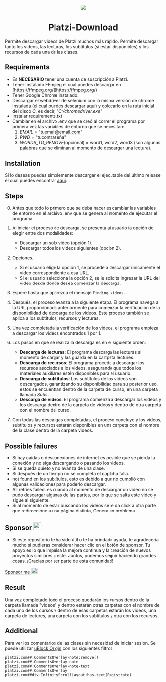 <div align="center">
  <img src ="https://github.com/OscarDogar/Platzi-Download/assets/60854050/5a57dd93-1138-40d1-9231-c3c029c98bb5"/>
  <h1>Platzi-Download</h1>
</div>

Permite descargar videos de Platzi muchos más rápido. Permite descargar tanto los videos, las lecturas, los subtítulos (si están disponibles) y los recursos de cada una de las clases. 

## Requirements 
- Es **NECESARIO** tener una cuenta de suscripción a Platzi.
- Tener instalado FFmpeg el cual puedes descargar en [https://ffmpeg.org/](https://ffmpeg.org/)
- Tener Google Chrome instalado.
- Descargar el webdriver de selenium con la misma versión de chrome instalada (el cual puedes descargar [aquí](https://chromedriver.chromium.org/downloads)) y colocarlo en la ruta inicial del disco *C*, es decir, *"C:/chromedriver.exe"*
- Instalar requirements.txt
- Cambiar en el archivo .env que se creó al correr el programa por primera vez las variables de entorno que se necesitan:
  1. *EMAIL* = "tuemail@email.com"
  2. *PWD* = "tucontraseña"
  3. *WORDS_TO_REMOVE*(opcional) = word1, word2, word3 (son algunas palabras que se eliminan al momento de descargar una lectura).
 
## Installation

Si lo deseas puedes simplemente descargar el ejecutable del último release el cual puedes encontrar [aquí](https://github.com/OscarDogar/Platzi-Download/releases). 

## Steps

0. Antes que todo lo primero que se deba hacer es cambiar las variables de entorno en el archivo .env que se genera al momento de ejecutar el programa

1. Al iniciar el proceso de descarga, se presenta al usuario la opción de elegir entre dos modalidades: 
   - Descargar un solo video (opción 1).
   - Descargar todos los videos siguientes (opción 2).

2. Opciones.
   - Si el usuario elige la opción 1, se procede a descargar únicamente el video correspondiente a esa URL.
   - Si el usuario selecciona la opción 2, se le solicita ingresar la URL del video desde donde desea comenzar la descarga.

3. Espere hasta que aparezca el mensaje ```Finding videos...```

4. Después, el proceso avanza a la siguiente etapa. El programa navega a la URL proporcionada anteriormente para comenzar la verificación de la disponibilidad de descarga de los videos. Este proceso también se aplica a los subtítulos, recursos y lecturas.

5. Una vez completada la verificación de los videos, el programa empieza a descargar los videos encontrados 1 por 1.

6. Los pasos en que se realiza la descarga es en el siguiente orden:
   - **Descarga de lecturas**: El programa descarga las lecturas al momento de cargar y las guarda en la cartpeta lectures.
   - **Descarga de recursos**: El programa procede a descargar los recursos asociados a los videos, asegurando que todos los materiales auxiliares estén disponibles para el usuario.
   - **Descarga de subtítulos**: Los subtítulos de los videos son descargados, garantizando su disponibilidad para su posterior uso, estos se encuentran dentro de la carpeta del curso, en una carpeta llamada *Subs*.
   - **Descarga de videos**: El programa comienza a descargar los videos y los descarga dentro de la carpeta de videos y dentro de otra carpeta con el nombre del curso.

7. Con todas las descargas completadas, el proceso concluye y los videos, subtítulos y recursos estarán disponibles en una carpeta con el nombre de la clase dentro de la carpeta videos.

## Possible failures

* Si hay caídas o desconexiones de internet es posible que se pierda la conexión y no siga descargando o pasando los videos.
* Si se queda quieto y no avanza de una clase.
* Si después de un tiempo no se completa el captcha falla.
* not found en los subtítulos, esto es debido a que no cumplió con algunas validaciones para poderlo descargar.
* All retries failed. es cuando al momento de descargar un video no se pudo descargar algunas de las partes, por lo que se salta este video y sigue al siguiente.
* Si al momento de estar buscando los videos se le da click a otra parte que redireccione a una página distinta, Genera un problema.

## Sponsor [<img src="https://github-production-user-asset-6210df.s3.amazonaws.com/60854050/263421335-c7468ed6-7853-42c6-9de9-05be51da1ca2.png" width="25"/>](https://github.com/sponsors/OscarDogar)

- Si este repositorio te ha sido útil o te ha brindado ayuda, te agradecería mucho si pudieras considerar hacer clic en el botón de sponsor. Tu apoyo es lo que impulsa la mejora continua y la creación de nuevos proyectos similares a este. Juntos, podemos seguir haciendo grandes cosas. ¡Gracias por ser parte de esta comunidad!

[Sponsor me <img src="https://github-production-user-asset-6210df.s3.amazonaws.com/60854050/263421335-c7468ed6-7853-42c6-9de9-05be51da1ca2.png" width="20"/>](https://github.com/sponsors/OscarDogar)

## Result

Una vez completado todo el proceso quedarán los cursos dentro de la carpeta llamada "videos" y dentro estarán otras carpetas 
con el nombre de cada uno de los cursos y dentro de esas carpetas estarán los videos, una carpeta de lectures, una carpeta con los subtítulos y otra con los recursos.

## Additional

Para ver los comentarios de las clases sin necesidad de iniciar sesion. Se puede utilizar [uBlock Origin](https://github.com/gorhill/uBlock) con los siguientes filtros:
```
platzi.com##.CommentsOverlay-note:remove()
platzi.com##.CommentsOverlay-note
platzi.com##.CommentsOverlay-note-text
platzi.com##.CommentsOverlay
platzi.com##div.InfinityScrollLayout:has-text(Regístrate)
```




